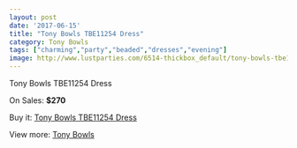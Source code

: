 ```yaml
---
layout: post
date: '2017-06-15'
title: "Tony Bowls TBE11254 Dress"
category: Tony Bowls
tags: ["charming","party","beaded","dresses","evening"]
image: http://www.lustparties.com/6514-thickbox_default/tony-bowls-tbe11254-dress.jpg
---
```

Tony Bowls TBE11254 Dress

On Sales: **$270**
<a href="https://www.lustparties.com/en/tony-bowls/2244-tony-bowls-tbe11254-dress.html"><amp-img layout="responsive" width="600" height="600" src="//www.lustparties.com/6514-thickbox_default/tony-bowls-tbe11254-dress.jpg" alt="Tony Bowls TBE11254 Dress 0" /></a>
<a href="https://www.lustparties.com/en/tony-bowls/2244-tony-bowls-tbe11254-dress.html"><amp-img layout="responsive" width="600" height="600" src="//www.lustparties.com/6519-thickbox_default/tony-bowls-tbe11254-dress.jpg" alt="Tony Bowls TBE11254 Dress 1" /></a>
<a href="https://www.lustparties.com/en/tony-bowls/2244-tony-bowls-tbe11254-dress.html"><amp-img layout="responsive" width="600" height="600" src="//www.lustparties.com/6518-thickbox_default/tony-bowls-tbe11254-dress.jpg" alt="Tony Bowls TBE11254 Dress 2" /></a>
<a href="https://www.lustparties.com/en/tony-bowls/2244-tony-bowls-tbe11254-dress.html"><amp-img layout="responsive" width="600" height="600" src="//www.lustparties.com/6517-thickbox_default/tony-bowls-tbe11254-dress.jpg" alt="Tony Bowls TBE11254 Dress 3" /></a>
<a href="https://www.lustparties.com/en/tony-bowls/2244-tony-bowls-tbe11254-dress.html"><amp-img layout="responsive" width="600" height="600" src="//www.lustparties.com/6516-thickbox_default/tony-bowls-tbe11254-dress.jpg" alt="Tony Bowls TBE11254 Dress 4" /></a>
<a href="https://www.lustparties.com/en/tony-bowls/2244-tony-bowls-tbe11254-dress.html"><amp-img layout="responsive" width="600" height="600" src="//www.lustparties.com/6515-thickbox_default/tony-bowls-tbe11254-dress.jpg" alt="Tony Bowls TBE11254 Dress 5" /></a>

Buy it: [Tony Bowls TBE11254 Dress](https://www.lustparties.com/en/tony-bowls/2244-tony-bowls-tbe11254-dress.html "Tony Bowls TBE11254 Dress")

View more: [Tony Bowls](https://www.lustparties.com/en/5-tony-bowls "Tony Bowls")